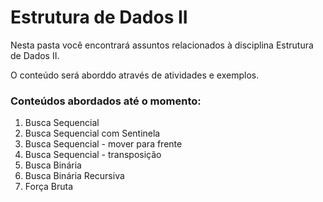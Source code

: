 # Estrutura de Dados II
<p>Nesta pasta você encontrará assuntos relacionados à disciplina Estrutura de Dados II.</p> 
<p>O conteúdo será aborddo através de atividades e exemplos.</p>

<h3>Conteúdos abordados até o momento:</h3>
<ol>
  <li>Busca Sequencial</li>
  <li>Busca Sequencial com Sentinela</li>
  <li>Busca Sequencial - mover para frente</li>
  <li>Busca Sequencial - transposição</li>
  <li>Busca Binária</li>
  <li>Busca Binária Recursiva</li>
  <li>Força Bruta</li>
